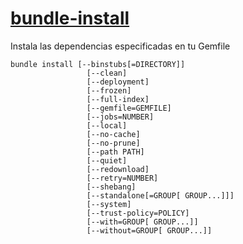 # [bundle-install](https://github.com/notebook-t/notebook-t/pull/1) 
Instala las dependencias especificadas en tu Gemfile
```
bundle install [--binstubs[=DIRECTORY]]
                 [--clean]
                 [--deployment]
                 [--frozen]
                 [--full-index]
                 [--gemfile=GEMFILE]
                 [--jobs=NUMBER]
                 [--local]
                 [--no-cache]
                 [--no-prune]
                 [--path PATH]
                 [--quiet]
                 [--redownload]
                 [--retry=NUMBER]
                 [--shebang]
                 [--standalone[=GROUP[ GROUP...]]]
                 [--system]
                 [--trust-policy=POLICY]
                 [--with=GROUP[ GROUP...]]
                 [--without=GROUP[ GROUP...]]
```
